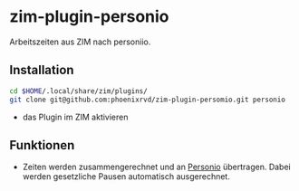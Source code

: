 # zim-plugin-personio

Arbeitszeiten aus ZIM nach personiio.

## Installation

```bash
cd $HOME/.local/share/zim/plugins/
git clone git@github.com:phoenixrvd/zim-plugin-persomio.git personio
```
* das Plugin im ZIM aktivieren

## Funktionen

* Zeiten werden zusammengerechnet und an [Personio](https://www.personio.de/) übertragen. Dabei werden gesetzliche Pausen automatisch ausgerechnet.
